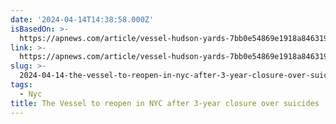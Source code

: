 ```yaml
---
date: '2024-04-14T14:38:58.000Z'
isBasedOn: >-
  https://apnews.com/article/vessel-hudson-yards-7bb0e54869e1918a84631989b55c159b
link: >-
  https://apnews.com/article/vessel-hudson-yards-7bb0e54869e1918a84631989b55c159b
slug: >-
  2024-04-14-the-vessel-to-reopen-in-nyc-after-3-year-closure-over-suicides-or-ap-news
tags:
  - Nyc
title: The Vessel to reopen in NYC after 3-year closure over suicides | AP News
---
```


